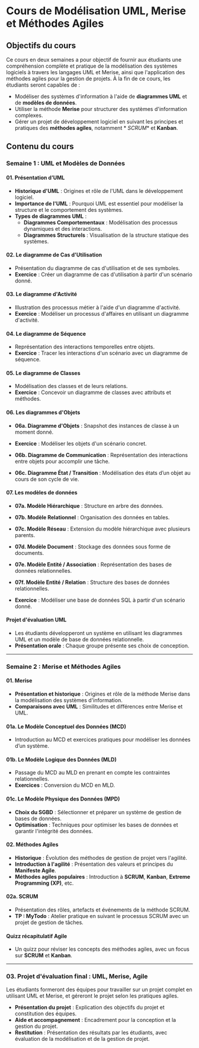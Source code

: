 # Cours de Modélisation UML, Merise et Méthodes Agiles

## Objectifs du cours

Ce cours en deux semaines a pour objectif de fournir aux étudiants une compréhension complète et pratique de la
modélisation des systèmes logiciels à travers les langages UML et Merise, ainsi que l'application des méthodes agiles
pour la gestion de projets. À la fin de ce cours, les étudiants seront capables de :

- Modéliser des systèmes d'information à l'aide de **diagrammes UML** et de **modèles de données**.
- Utiliser la méthode **Merise** pour structurer des systèmes d'information complexes.
- Gérer un projet de développement logiciel en suivant les principes et pratiques des **méthodes agiles**, notamment *
  *SCRUM** et **Kanban**.

## Contenu du cours

### Semaine 1 : UML et Modèles de Données

#### 01. Présentation d’UML

- **Historique d'UML** : Origines et rôle de l'UML dans le développement logiciel.
- **Importance de l'UML** : Pourquoi UML est essentiel pour modéliser la structure et le comportement des systèmes.
- **Types de diagrammes UML** :
    - **Diagrammes Comportementaux** : Modélisation des processus dynamiques et des interactions.
    - **Diagrammes Structurels** : Visualisation de la structure statique des systèmes.

#### 02. Le diagramme de Cas d'Utilisation

- Présentation du diagramme de cas d'utilisation et de ses symboles.
- **Exercice** : Créer un diagramme de cas d'utilisation à partir d'un scénario donné.

#### 03. Le diagramme d'Activité

- Illustration des processus métier à l'aide d'un diagramme d'activité.
- **Exercice** : Modéliser un processus d'affaires en utilisant un diagramme d'activité.

#### 04. Le diagramme de Séquence

- Représentation des interactions temporelles entre objets.
- **Exercice** : Tracer les interactions d'un scénario avec un diagramme de séquence.

#### 05. Le diagramme de Classes

- Modélisation des classes et de leurs relations.
- **Exercice** : Concevoir un diagramme de classes avec attributs et méthodes.

#### 06. Les diagrammes d'Objets

- **06a. Diagramme d'Objets** : Snapshot des instances de classe à un moment donné.
- **Exercice** : Modéliser les objets d'un scénario concret.

- **06b. Diagramme de Communication** : Représentation des interactions entre objets pour accomplir une tâche.

- **06c. Diagramme État / Transition** : Modélisation des états d’un objet au cours de son cycle de vie.

#### 07. Les modèles de données

- **07a. Modèle Hiérarchique** : Structure en arbre des données.
- **07b. Modèle Relationnel** : Organisation des données en tables.
- **07c. Modèle Réseau** : Extension du modèle hiérarchique avec plusieurs parents.
- **07d. Modèle Document** : Stockage des données sous forme de documents.
- **07e. Modèle Entité / Association** : Représentation des bases de données relationnelles.
- **07f. Modèle Entité / Relation** : Structure des bases de données relationnelles.

- **Exercice** : Modéliser une base de données SQL à partir d'un scénario donné.

#### Projet d'évaluation UML

- Les étudiants développeront un système en utilisant les diagrammes UML et un modèle de base de données relationnelle.
- **Présentation orale** : Chaque groupe présente ses choix de conception.

---

### Semaine 2 : Merise et Méthodes Agiles

#### 01. Merise

- **Présentation et historique** : Origines et rôle de la méthode Merise dans la modélisation des systèmes
  d'information.
- **Comparaisons avec UML** : Similitudes et différences entre Merise et UML.

#### 01a. Le Modèle Conceptuel des Données (MCD)

- Introduction au MCD et exercices pratiques pour modéliser les données d’un système.

#### 01b. Le Modèle Logique des Données (MLD)

- Passage du MCD au MLD en prenant en compte les contraintes relationnelles.
- **Exercices** : Conversion du MCD en MLD.

#### 01c. Le Modèle Physique des Données (MPD)

- **Choix du SGBD** : Sélectionner et préparer un système de gestion de bases de données.
- **Optimisation** : Techniques pour optimiser les bases de données et garantir l'intégrité des données.

#### 02. Méthodes Agiles

- **Historique** : Évolution des méthodes de gestion de projet vers l'agilité.
- **Introduction à l'agilité** : Présentation des valeurs et principes du **Manifeste Agile**.
- **Méthodes agiles populaires** : Introduction à **SCRUM**, **Kanban**, **Extreme Programming (XP)**, etc.

#### 02a. SCRUM

- Présentation des rôles, artefacts et événements de la méthode SCRUM.
- **TP : MyTodo** : Atelier pratique en suivant le processus SCRUM avec un projet de gestion de tâches.

#### Quizz récapitulatif Agile

- Un quizz pour réviser les concepts des méthodes agiles, avec un focus sur **SCRUM** et **Kanban**.

---

### 03. Projet d'évaluation final : UML, Merise, Agile

Les étudiants formeront des équipes pour travailler sur un projet complet en utilisant UML et Merise, et géreront le
projet selon les pratiques agiles.

- **Présentation du projet** : Explication des objectifs du projet et constitution des équipes.
- **Aide et accompagnement** : Encadrement pour la conception et la gestion du projet.
- **Restitution** : Présentation des résultats par les étudiants, avec évaluation de la modélisation et de la gestion de
  projet.
